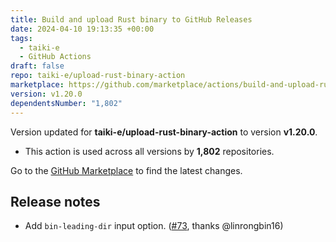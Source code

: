 ```yaml
---
title: Build and upload Rust binary to GitHub Releases
date: 2024-04-10 19:13:35 +00:00
tags:
  - taiki-e
  - GitHub Actions
draft: false
repo: taiki-e/upload-rust-binary-action
marketplace: https://github.com/marketplace/actions/build-and-upload-rust-binary-to-github-releases
version: v1.20.0
dependentsNumber: "1,802"
---
```



Version updated for **taiki-e/upload-rust-binary-action** to version **v1.20.0**.
- This action is used across all versions by **1,802** repositories.

Go to the [GitHub Marketplace](https://github.com/marketplace/actions/build-and-upload-rust-binary-to-github-releases) to find the latest changes.

## Release notes

- Add `bin-leading-dir` input option. ([#73](https://github.com/taiki-e/upload-rust-binary-action/pull/73), thanks @linrongbin16)
